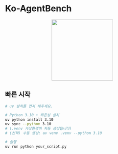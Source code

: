 # Ko-AgentBench
<div align="center">
<img src="https://github.com/user-attachments/assets/9cde519b-7935-4e0f-bd34-4d8a81e14103" width="200">
</div>

## 빠른 시작
```bash
# uv 설치를 먼저 해주세요.

# Python 3.10 + 의존성 설치
uv python install 3.10
uv sync --python 3.10
# (.venv 가상환경이 자동 생성됩니다)
# (선택) 수동 생성: uv venv .venv --python 3.10

# 실행
uv run python your_script.py
```
